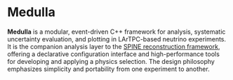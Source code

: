 # Medulla

**Medulla** is a modular, event-driven C++ framework for analysis, systematic uncertainty evaluation, and plotting in LArTPC-based neutrino experiments. It is the companion analysis layer to the [SPINE reconstruction framework](https://github.com/DeepLearnPhysics/spine), offering a declarative configuration interface and high-performance tools for developing and applying a physics selection. The design philosophy emphasizes simplicity and portability from one experiment to another.
